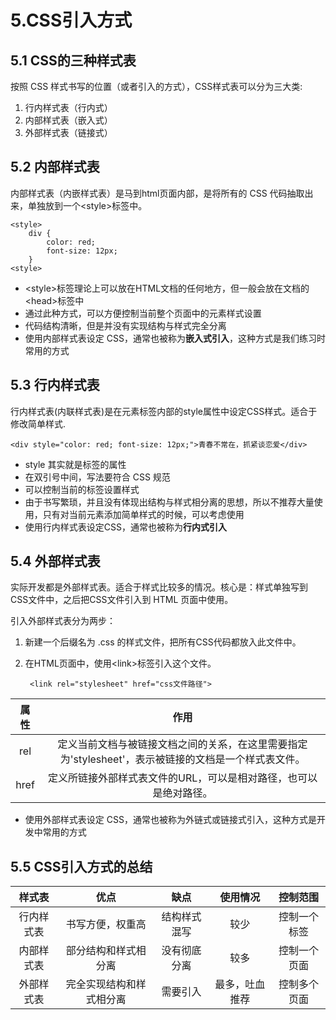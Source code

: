 # 5.CSS引入方式

## 5.1 CSS的三种样式表

按照 CSS 样式书写的位置（或者引入的方式），CSS样式表可以分为三大类:

1. 行内样式表（行内式）
2. 内部样式表（嵌入式）
3. 外部样式表（链接式）

## 5.2 内部样式表

内部样式表（内嵌样式表）是马到html页面内部，是将所有的 CSS 代码抽取出来，单独放到一个\<style>标签中。

    <style>
        div {
            color: red;
            font-size: 12px;
        }
    <style>

* \<style>标签理论上可以放在HTML文档的任何地方，但一般会放在文档的\<head>标签中
* 通过此种方式，可以方便控制当前整个页面中的元素样式设置
* 代码结构清晰，但是并没有实现结构与样式完全分离
* 使用内部样式表设定 CSS，通常也被称为**嵌入式引入**，这种方式是我们练习时常用的方式

## 5.3 行内样式表

行内样式表(内联样式表)是在元素标签内部的style属性中设定CSS样式。适合于修改简单样式.

    <div style="color: red; font-size: 12px;">青春不常在，抓紧谈恋爱</div>

* style 其实就是标签的属性
* 在双引号中间，写法要符合 CSS 规范
* 可以控制当前的标签设置样式
* 由于书写繁琐，并且没有体现出结构与样式相分离的思想，所以不推荐大量使用，只有对当前元素添加简单样式的时候，可以考虑使用
* 使用行内样式表设定CSS，通常也被称为**行内式引入**

## 5.4 外部样式表

实际开发都是外部样式表。适合于样式比较多的情况。核心是：样式单独写到CSS文件中，之后把CSS文件引入到 HTML 页面中使用。

引入外部样式表分为两步：

1. 新建一个后缀名为 .css 的样式文件，把所有CSS代码都放入此文件中。
2. 在HTML页面中，使用\<link>标签引入这个文件。

        <link rel="stylesheet" href="css文件路径">

|属性|作用|
|:-:|:-:|
|rel|定义当前文档与被链接文档之间的关系，在这里需要指定为'stylesheet'，表示被链接的文档是一个样式表文件。|
|href|定义所链接外部样式表文件的URL，可以是相对路径，也可以是绝对路径。|

* 使用外部样式表设定 CSS，通常也被称为外链式或链接式引入，这种方式是开发中常用的方式

## 5.5 CSS引入方式的总结

|样式表|优点|缺点|使用情况|控制范围|
|:-:|:-:|:-:|:-:|:-----------:|
|行内样式表|书写方便，权重高|结构样式混写|较少|控制一个标签|
|内部样式表|部分结构和样式相分离|没有彻底分离|较多|控制一个页面|
|外部样式表|完全实现结构和样式相分离|需要引入|最多，吐血推荐|控制多个页面|
